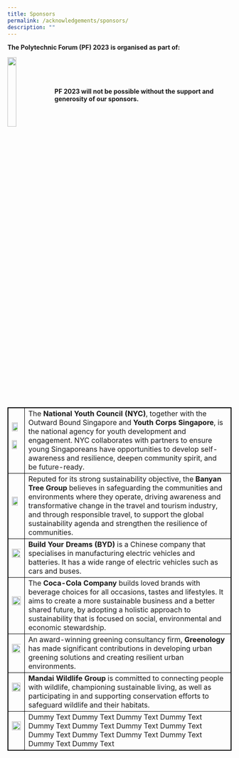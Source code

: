 ```yaml
---
title: Sponsors
permalink: /acknowledgements/sponsors/
description: ""
---
```

**The Polytechnic Forum (PF) 2023 is organised as part of:**

<a href="https://www.moe.gov.sg/news/press-releases/20230530-lee-kuan-yew-centennial-fund-launched-to-support-about-2000-students-annually-through-scholarships-and-programmes"><img style="float: left; width: 20%; margin-right: 1%; margin-bottom: 0.5em;" src="https://hosting.photobucket.com/images/i/tracyng81/SYLP_Colored-01.png?width=320&amp;height=320&amp;fit=bounds"></a>
<br>
<br>
<br>
<br>
**PF 2023 will not be possible without the support and generosity of our sponsors.**

<style>
table, th, td {
  border:1px solid black;
}
</style>

<table style="width:100%">
  <tbody><tr>
  </tr>
  <tr>
  <td><a href="https://www.nyc.gov.sg/"><img style="float: left; width: 80%; margin-right: 1%; margin-bottom: 0.5em;" src="https://hosting.photobucket.com/images/i/tracyng81/NYC.png?width=320&amp;height=320&amp;fit=bounds"><br><br></a><a href="https://www.youthcorps.gov.sg/"><img style="float: left; width: 75%; margin-right: 1%; margin-bottom: 0.5em;" src="https://hosting.photobucket.com/images/i/tracyng81/YCS_4C_black_words.png?width=320&amp;height=320&amp;fit=bounds"><br><br></a></td>
		<td>The <b>National Youth Council (NYC)</b>, together with the Outward Bound Singapore and <b>Youth Corps Singapore</b>, is the national agency for youth development and engagement. NYC collaborates with partners to ensure young Singaporeans have opportunities to develop self-awareness and resilience, deepen community spirit, and be future-ready.</td>
  </tr>
  <tr>
    <td><a href="https://www.banyantree.com/"><img style="float: left; width: 80%; margin-right: 1%; margin-bottom: 0.5em;" src="https://hosting.photobucket.com/images/i/tracyng81/Chairman_-_Mock_Image.jpg?width=320&amp;height=320&amp;fit=bounds"><br><br></a></td>
		<td>Reputed for its strong sustainability objective, the <b>Banyan Tree Group</b> believes in safeguarding the communities and environments where they operate, driving awareness and transformative change in the travel and tourism industry, and through responsible travel, to support the global sustainability agenda and strengthen the resilience of communities.</td>
  </tr>
		<tr>
    <td><a href="https://www.simedarbymotors.com/about-us/overview"><img style="float: left; width: 110%; margin-right: 1%; margin-bottom: 0.5em;" src="https://hosting.photobucket.com/images/i/tracyng81/BYD_x_SDM_Logo_(RED)RED.png?width=320&amp;height=320&amp;fit=bounds"><br><br></a></td>
			<td><b>Build Your Dreams (BYD)</b> is a Chinese company that specialises in manufacturing electric vehicles and batteries. It has a wide range of electric vehicles such as cars and buses.</td>
  </tr>
  <tr>
		<td><a href="https://www.coca-cola.com/sg/en"><img style="float: left; width: 99%; margin-right: 1%; margin-bottom: 0.5em;" src="https://hosting.photobucket.com/images/i/tracyng81/Global_CC_Icon_DS_Spencerian_Script_(1)-02.png?width=320&amp;height=320&amp;fit=bounds"><br><br></a></td>
		<td>The <b>Coca-Cola Company</b> builds loved brands with beverage choices for all occasions, tastes and lifestyles. It aims to create a more sustainable business and a better shared future, by adopting a holistic approach to sustainability that is focused on social, environmental and economic stewardship.</td>
  </tr>
		<tr>
			<td><a href="https://greenology.sg/"><img style="float: left; width: 108%; margin-right: 1%; margin-bottom: 0.5em;" src="https://hosting.photobucket.com/images/i/tracyng81/Greenology_Logo_Hi_Res.jpg?width=320&amp;height=320&amp;fit=bounds"><br><br></a></td>
			<td>An award-winning greening consultancy firm, <b>Greenology</b> has made significant contributions in developing urban greening solutions and creating resilient urban environments.</td>
  </tr>
		<tr>
			<td><a href="https://www.mandai.com/en.html"><img style="float: left; width: 98%; margin-right: 1%; margin-bottom: 0.5em;" src="https://hosting.photobucket.com/images/i/tracyng81/MANDAI_WG_FA.png?width=320&amp;height=320&amp;fit=bounds"><br><br></a></td>
			<td><b>Mandai Wildlife Group</b> is committed to connecting people with wildlife, championing sustainable living, as well as participating in and supporting conservation efforts to safeguard wildlife and their habitats.</td>
  </tr>
  <tr>
		<td><a href="https://www.nestle.com.sg/"><img style="float: left; width: 100%; margin-right: 1%; margin-bottom: 0.5em;" src="https://hosting.photobucket.com/images/i/tracyng81/MILO_LOGO_2014_updated_(1)-01.png?width=320&amp;height=320&amp;fit=bounds"><br><br></a></td>
    <td>Dummy Text Dummy Text Dummy Text Dummy Text Dummy Text Dummy Text Dummy Text Dummy Text Dummy Text Dummy Text Dummy Text Dummy Text Dummy Text Dummy Text</td>
  </tr>
  <tr>
</tr></tbody></table>